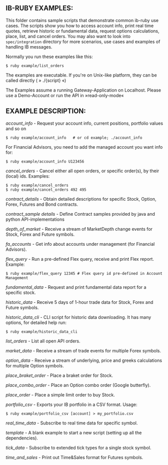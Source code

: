 ## IB-RUBY EXAMPLES:

This folder contains sample scripts that demonstrate common ib-ruby use cases.
The scripts show you how to access account info, print real time quotes, retrieve
historic or fundamental data, request options calculations, place, list, and cancel orders.
You may also want to look into `spec/integration` directory for more scenarios,
use cases and examples of handling IB messages.

Normally you run these examples like this:

    $ ruby example/list_orders

The examples are executable.
If you're on Unix-like platform, they can be called directly ( » ./{script} «)

The Examples assume a running Gateway-Application on Localhost. Please use a Demo-Account or run
the API in »read-only-mode«

## EXAMPLE DESCRIPTION:

*account_info* - Request your account info, current positions, portfolio values and so on

    $ ruby example/account_info   # or cd example; ./account_info

For Financial Advisors, you need to add the managed account you want info for:

    $ ruby example/account_info U123456

*cancel_orders*  - Cancel either all open orders, or specific order(s),  by their (local) ids. Examples:

    $ ruby example/cancel_orders
    $ ruby example/cancel_orders 492 495

*contract_details* - Obtain detailed descriptions for specific Stock, Option, Forex, Futures and Bond contracts.

*contract_sample details* - Define Contract samples provided by java and python API-implementations

*depth_of_market* - Receive a stream of MarketDepth change events for Stock, Forex and Future symbols.

*fa_accounts* - Get info about accounts under management (for Financial Advisors).

*flex_query* - Run a pre-defined Flex query, receive and print Flex report. Example:

    $ ruby example/flex_query 12345 # Flex query id pre-defined in Account Management

*fundamental_data* - Request and print fundamental data report for a specific stock.

*historic_data* - Receive 5 days of 1-hour trade data for Stock, Forex and Future symbols.

*historic_data_cli* - CLI script for historic data downloading. It has many options, for detailed help run:

    $ ruby example/historic_data_cli

*list_orders* - List all open API orders.

*market_data* - Receive a stream of trade events for multiple Forex symbols.

*option_data* - Receive a stream of underlying, price and greeks calculations for multiple Option symbols.

*place_braket_order* - Place a braket order for Stock.

*place_combo_order* - Place an Option combo order (Google butterfly).

*place_order* - Place a simple limit order to buy Stock.

*portfolio_csv* - Exports your IB portfolio in a CSV format. Usage:

    $ ruby example/portfolio_csv [account] > my_portfolio.csv

*real_time_data* - Subscribe to real time data for specific symbol.

*template* - A blank example to start a new script (setting up all the dependencies).

*tick_data* - Subscribe to extended tick types for a single stock symbol.

*time_and_sales* - Print out Time&Sales format for Futures symbols.
